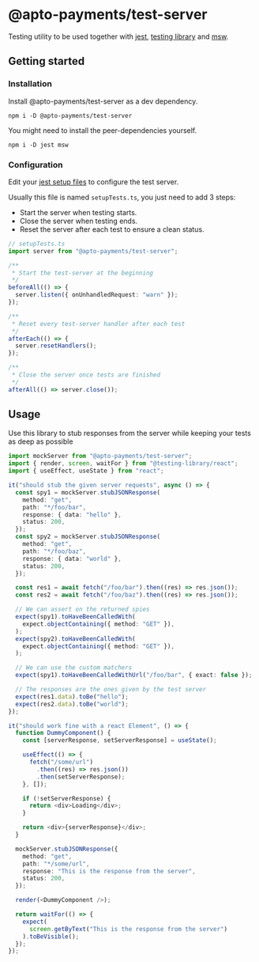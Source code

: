 # @apto-payments/test-server

Testing utility to be used together with [jest](https://jestjs.io/), [testing library](https://testing-library.com/) and [msw](https://mswjs.io/).

## Getting started

### Installation

Install @apto-payments/test-server as a dev dependency.

```
npm i -D @apto-payments/test-server
```

You might need to install the peer-dependencies yourself.

```
npm i -D jest msw
```

### Configuration

Edit your [jest setup files](https://jestjs.io/es-ES/docs/configuration#setupfiles-array) to configure the test server.

Usually this file is named `setupTests.ts`, you just need to add 3 steps:

- Start the server when testing starts.
- Close the server when testing ends.
- Reset the server after each test to ensure a clean status.

```ts
// setupTests.ts
import server from "@apto-payments/test-server";

/**
 * Start the test-server at the beginning
 */
beforeAll(() => {
  server.listen({ onUnhandledRequest: "warn" });
});

/**
 * Reset every test-server handler after each test
 */
afterEach(() => {
  server.resetHandlers();
});

/**
 * Close the server once tests are finished
 */
afterAll(() => server.close());
```

## Usage

Use this library to stub responses from the server while keeping your tests as deep as possible

```ts
import mockServer from "@apto-payments/test-server";
import { render, screen, waitFor } from "@testing-library/react";
import { useEffect, useState } from "react";

it("should stub the given server requests", async () => {
  const spy1 = mockServer.stubJSONResponse(
    method: "get",
    path: "*/foo/bar",
    response: { data: "hello" },
    status: 200,
  });
  const spy2 = mockServer.stubJSONResponse(
    method: "get",
    path: "*/foo/baz",
    response: { data: "world" },
    status: 200,
  });

  const res1 = await fetch("/foo/bar").then((res) => res.json());
  const res2 = await fetch("/foo/baz").then((res) => res.json());

  // We can assert on the returned spies
  expect(spy1).toHaveBeenCalledWith(
    expect.objectContaining({ method: "GET" }),
  );
  expect(spy2).toHaveBeenCalledWith(
    expect.objectContaining({ method: "GET" }),
  );

  // We can use the custom matchers
  expect(spy1).toHaveBeenCalledWithUrl("/foo/bar", { exact: false });

  // The responses are the ones given by the test server
  expect(res1.data).toBe("hello");
  expect(res2.data).toBe("world");
});
```

```ts
it("should work fine with a react Element", () => {
  function DummyComponent() {
    const [serverResponse, setServerResponse] = useState();

    useEffect(() => {
      fetch("/some/url")
        .then((res) => res.json())
        .then(setServerResponse);
    }, []);

    if (!setServerResponse) {
      return <div>Loading</div>;
    }

    return <div>{serverResponse}</div>;
  }

  mockServer.stubJSONResponse({
    method: "get",
    path: "*/some/url",
    response: "This is the response from the server",
    status: 200,
  });

  render(<DummyComponent />);

  return waitFor(() => {
    expect(
      screen.getByText("This is the response from the server")
    ).toBeVisible();
  });
});
```
